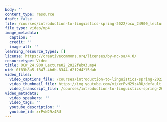 ```yaml
---
body: ''
content_type: resource
draft: false
file: /courses/introduction-to-linguistics-spring-2022/ocw_24900_lecture02_2022feb03_360p_16_9.mp4
file_type: video/mp4
image_metadata:
  caption: ''
  credit: ''
  image-alt: ''
learning_resource_types: []
license: https://creativecommons.org/licenses/by-nc-sa/4.0/
resourcetype: Video
title: OCW_24.900_Lecture02_2022feb03.mp4
uid: 0f83b8a5-f847-4bdb-8344-d2f2d4215dab
video_files:
  video_captions_file: /courses/introduction-to-linguistics-spring-2022-spring-2022/1OirkU2eIwMW7oYSQPVoUNkkg0AviivUk_transcript.webvtt
  video_thumbnail_file: https://img.youtube.com/vi/xrPvN29z4RU/default.jpg
  video_transcript_file: /courses/introduction-to-linguistics-spring-2022-spring-2022/1OirkU2eIwMW7oYSQPVoUNkkg0AviivUk_transcript.pdf
video_metadata:
  video_speakers: ''
  video_tags: ''
  youtube_description: ''
  youtube_id: xrPvN29z4RU
---
```

